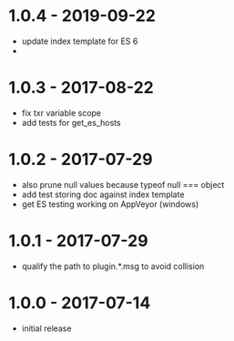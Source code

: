 
# 1.0.4 - 2019-09-22

- update index template for ES 6
- 

# 1.0.3 - 2017-08-22

- fix txr variable scope
- add tests for get_es_hosts

# 1.0.2 - 2017-07-29

- also prune null values because typeof null === object
- add test storing doc against index template
- get ES testing working on AppVeyor (windows)

# 1.0.1 - 2017-07-29

- qualify the path to plugin.\*.msg to avoid collision

# 1.0.0 - 2017-07-14

- initial release
